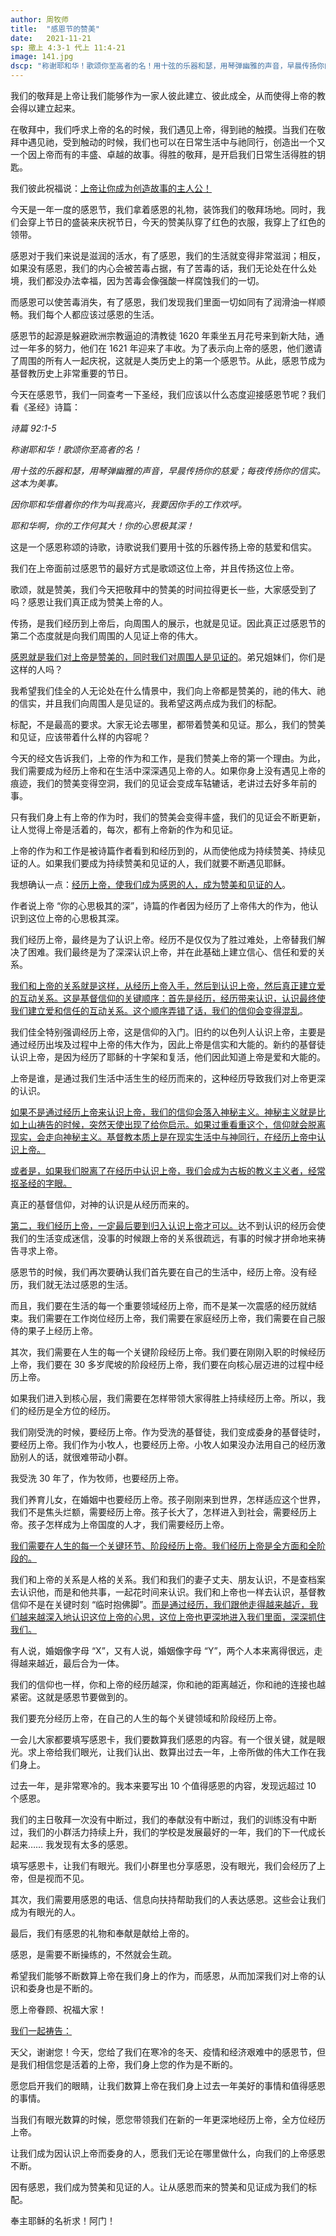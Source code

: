 ```yaml
---
author: 周牧师  
title:  "感恩节的赞美"
date:   2021-11-21
sp: 撒上 4:3-1 代上 11:4-21
image: 141.jpg
dscp: "称谢耶和华！歌颂你至高者的名！用十弦的乐器和瑟，用琴弹幽雅的声音，早晨传扬你的慈爱；每夜传扬你的信实。这本为美事。因你耶和华借着你的作为叫我高兴，我要因你手的工作欢呼。耶和华啊，你的工作何其大！你的心思极其深！"
---
```


我们的敬拜是上帝让我们能够作为一家人彼此建立、彼此成全，从而使得上帝的教会得以建立起来。

在敬拜中，我们呼求上帝的名的时候，我们遇见上帝，得到祂的触摸。当我们在敬拜中遇见祂，受到触动的时候，我们也可以在日常生活中与祂同行，创造出一个又一个因上帝而有的丰盛、卓越的故事。得胜的敬拜，是开启我们日常生活得胜的钥匙。

我们彼此祝福说：<u>上帝让你成为创造故事的主人公！</u>

今天是一年一度的感恩节，我们拿着感恩的礼物，装饰我们的敬拜场地。同时，我们会穿上节日的盛装来庆祝节日，今天的赞美队穿了红色的衣服，我穿上了红色的领带。

感恩对于我们来说是滋润的活水，有了感恩，我们的生活就变得非常滋润；相反，如果没有感恩，我们的内心会被苦毒占据，有了苦毒的话，我们无论处在什么处境，我们都没办法幸福，因为苦毒会像强酸一样腐蚀我们的一切。

而感恩可以使苦毒消失，有了感恩，我们发现我们里面一切如同有了润滑油一样顺畅。我们每个人都应该过感恩的生活。

感恩节的起源是躲避欧洲宗教逼迫的清教徒 1620 年乘坐五月花号来到新大陆，通过一年多的努力，他们在 1621 年迎来了丰收。为了表示向上帝的感恩，他们邀请了周围的所有人一起庆祝，这就是人类历史上的第一个感恩节。从此，感恩节成为基督教历史上非常重要的节日。

今天在感恩节，我们一同查考一下圣经，我们应该以什么态度迎接感恩节呢？我们看《圣经》诗篇：

*诗篇 92:1-5*

*称谢耶和华！歌颂你至高者的名！*

*用十弦的乐器和瑟，用琴弹幽雅的声音，早晨传扬你的慈爱；每夜传扬你的信实。这本为美事。*

*因你耶和华借着你的作为叫我高兴，我要因你手的工作欢呼。*

*耶和华啊，你的工作何其大！你的心思极其深！*

这是一个感恩称颂的诗歌，诗歌说我们要用十弦的乐器传扬上帝的慈爱和信实。

我们在上帝面前过感恩节的最好方式是歌颂这位上帝，并且传扬这位上帝。

歌颂，就是赞美，我们今天把敬拜中的赞美的时间拉得更长一些，大家感受到了吗？感恩让我们真正成为赞美上帝的人。

传扬，是我们经历到上帝后，向周围人的展示，也就是见证。因此真正过感恩节的第二个态度就是向我们周围的人见证上帝的伟大。

<u>感恩就是我们对上帝是赞美的，同时我们对周围人是见证的</u>。弟兄姐妹们，你们是这样的人吗？

我希望我们佳全的人无论处在什么情景中，我们向上帝都是赞美的，祂的伟大、祂的信实，并且我们向周围人是见证的。我希望这两点成为我们的标配。

标配，不是最高的要求。大家无论去哪里，都带着赞美和见证。那么，我们的赞美和见证，应该带着什么样的内容呢？

今天的经文告诉我们，上帝的作为和工作，是我们赞美上帝的第一个理由。为此，我们需要成为经历上帝和在生活中深深遇见上帝的人。如果你身上没有遇见上帝的痕迹，我们的赞美变得空洞，我们的见证会变成车轱辘话，老讲过去好多年前的事。


只有我们身上有上帝的作为时，我们的赞美会变得丰盛，我们的见证会不断更新，让人觉得上帝是活着的，每次，都有上帝新的作为和见证。

上帝的作为和工作是被诗篇作者看到和经历到的，从而使他成为持续赞美、持续见证的人。如果我们要成为持续赞美和见证的人，我们就要不断遇见耶稣。

我想确认一点：<u>经历上帝，使我们成为感恩的人，成为赞美和见证的人</u>。

作者说上帝 “你的心思极其的深”，诗篇的作者因为经历了上帝伟大的作为，他认识到这位上帝的心思极其深。

我们经历上帝，最终是为了认识上帝。经历不是仅仅为了胜过难处，上帝替我们解决了困难。我们最终是为了深深认识上帝，并在此基础上建立信心、信任和爱的关系。

<u>我们和上帝的关系就是这样，从经历上帝入手，然后到认识上帝，然后真正建立爱的互动关系。这是基督信仰的关键顺序：首先是经历，经历带来认识，认识最终使我们建立爱和信任的互动关系。这个顺序弄错了话，我们的信仰会变得混乱</u>。

我们佳全特别强调经历上帝，这是信仰的入门。旧约的以色列人认识上帝，主要是通过经历出埃及过程中上帝的伟大作为，因此上帝是信实和大能的。新约的基督徒认识上帝，是因为经历了耶稣的十字架和复活，他们因此知道上帝是爱和大能的。

上帝是谁，是通过我们生活中活生生的经历而来的，这种经历导致我们对上帝更深的认识。

<u>如果不是通过经历上帝来认识上帝，我们的信仰会落入神秘主义。神秘主义就是比如上山祷告的时候，突然天使出现了给你启示。如果过重看重这个，信仰就会脱离现实，会走向神秘主义。基督教本质上是在现实生活中与神同行，在经历上帝中认识上帝。</u>

<u>或者是，如果我们脱离了在经历中认识上帝，我们会成为古板的教义主义者，经常抠圣经的字眼。</u>

真正的基督信仰，对神的认识是从经历而来的。

<u>第二，我们经历上帝，一定最后要到归入认识上帝才可以。</u>达不到认识的经历会使我们的生活变成迷信，没事的时候跟上帝的关系很疏远，有事的时候才拼命地来祷告寻求上帝。

感恩节的时候，我们再次要确认我们首先要在自己的生活中，经历上帝。没有经历，我们就无法过感恩的生活。

而且，我们要在生活的每一个重要领域经历上帝，而不是某一次震感的经历就结束。我们需要在工作岗位经历上帝，我们需要在家庭经历上帝，我们需要在自己服侍的果子上经历上帝。

其次，我们需要在人生的每一个关键阶段经历上帝。我们要在刚刚入职的时候经历上帝，我们要在 30 多岁爬坡的阶段经历上帝，我们要在向核心层迈进的过程中经历上帝。

如果我们进入到核心层，我们需要在怎样带领大家得胜上持续经历上帝。所以，我们的经历是全方位的经历。

我们刚受洗的时候，要经历上帝。作为受洗的基督徒，我们变成委身的基督徒时，要经历上帝。我们作为小牧人，也要经历上帝。小牧人如果没办法用自己的经历激励别人的话，就很难带动小群。

我受洗 30 年了，作为牧师，也要经历上帝。

我们养育儿女，在婚姻中也要经历上帝。孩子刚刚来到世界，怎样适应这个世界，我们不是焦头烂额，需要经历上帝。孩子长大了，怎样进入到社会，需要经历上帝。孩子怎样成为上帝国度的人才，我们需要经历上帝。

<u>我们需要在人生的每一个关键环节、阶段经历上帝。我们经历上帝是全方面和全阶段的。</u>

我们和上帝的关系是人格的关系。我们和我们的妻子丈夫、朋友认识，不是查档案去认识他，而是和他共事，一起花时间来认识。我们和上帝也一样去认识，基督教信仰不是在关键时刻 “临时抱佛脚”。<u>而是通过经历，我们跟他走得越来越近，我们越来越深入地认识这位上帝的心思，这位上帝也更深地进入我们里面，深深抓住我们。</u>

有人说，婚姻像字母 “X”，又有人说，婚姻像字母 “Y”，两个人本来离得很远，走得越来越近，最后合为一体。

我们的信仰也一样，你和上帝的经历越深，你和祂的距离越近，你和祂的连接也越紧密。这就是感恩节要做到的。

我们要充分经历上帝，在自己的人生的每个关键领域和阶段经历上帝。

一会儿大家都要填写感恩卡，我们要数算我们感恩的内容。有一个很关键，就是眼光。求上帝给我们眼光，让我们认出、数算出过去一年，上帝所做的伟大工作在我们身上。

过去一年，是非常寒冷的。我本来要写出 10 个值得感恩的内容，发现远超过 10 个感恩。

我们的主日敬拜一次没有中断过，我们的奉献没有中断过，我们的训练没有中断过，我们的小群活力持续上升，我们的学校是发展最好的一年，我们的下一代成长起来…… 我发现有太多的感恩。

填写感恩卡，让我们有眼光。我们小群里也分享感恩，没有眼光，我们会经历了上帝，但是视而不见。

其次，我们需要用感恩的电话、信息向扶持帮助我们的人表达感恩。这些会让我们成为有眼光的人。

最后，我们有感恩的礼物和奉献是献给上帝的。

感恩，是需要不断操练的，不然就会生疏。

希望我们能够不断数算上帝在我们身上的作为，而感恩，从而加深我们对上帝的认识和委身也是不断的。

愿上帝眷顾、祝福大家！

<u>我们一起祷告：</u>

天父，谢谢您！今天，您给了我们在寒冷的冬天、疫情和经济艰难中的感恩节，但是我们相信您是活着的上帝，我们身上您的作为是不断的。

愿您启开我们的眼睛，让我们数算上帝在我们身上过去一年美好的事情和值得感恩的事情。

当我们有眼光数算的时候，愿您带领我们在新的一年更深地经历上帝，全方位经历上帝。

让我们成为因认识上帝而委身的人，愿我们无论在哪里做什么，向我们的上帝感恩不断。

因有感恩，我们成为赞美和见证的人。让从感恩而来的赞美和见证成为我们的标配。

奉主耶稣的名祈求！阿门！